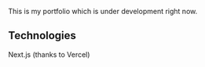 This is my portfolio which is under development right now.

## Technologies

Next.js (thanks to Vercel)